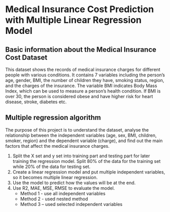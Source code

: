 # Medical Insurance Cost Prediction with Multiple Linear Regression Model

## Basic information about the Medical Insurance Cost Dataset

This dataset shows the records of medical insurance charges for different people with various conditions. It contains 7 variables including the person’s age, gender, BMI, the number of children they have, smoking status, region, and the charges of the insurance. The variable BMI indicates Body Mass Index, which can be used to measure a person’s health condition. If BMI is over 30, the person is considered obese and have higher risk for heart disease, stroke, diabetes etc.

## Multiple regression algorithm

The purpose of this project is to understand the dataset, analyse the relationship between the independent variables (age, sex, BMI, children, smoker, region) and the dependent variable (charge), and find out the main factors that affect the medical insurance charges.

1. Split the X set and y set into training part and testing part for later training the regression model. Split 80% of the data for the training set while 20% of the data for testing set.
2. Create a linear regression model and put multiple independent variables, so it becomes multiple linear regression.
3. Use the model to predict how the values will be at the end.
4. Use R2, MAE, MSE, RMSE to evaluate the model.
   - Method 1 - use all independent variables
   - Method 2 - used nested method
   - Method 3 – used selected independent variables
